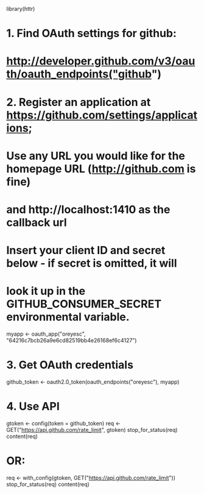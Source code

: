 library(httr)# 1. Find OAuth settings for github:# http://developer.github.com/v3/oauth/oauth_endpoints("github")# 2. Register an application at https://github.com/settings/applications;# Use any URL you would like for the homepage URL (http://github.com is fine)# and http://localhost:1410 as the callback url## Insert your client ID and secret below - if secret is omitted, it will# look it up in the GITHUB_CONSUMER_SECRET environmental variable.myapp <- oauth_app("oreyesc", "64216c7bcb26a9e6cd82519bb4e26168ef6c4127")# 3. Get OAuth credentialsgithub_token <- oauth2.0_token(oauth_endpoints("oreyesc"), myapp)# 4. Use APIgtoken <- config(token = github_token)req <- GET("https://api.github.com/rate_limit", gtoken)stop_for_status(req)content(req)# OR:req <- with_config(gtoken, GET("https://api.github.com/rate_limit"))stop_for_status(req)content(req) 